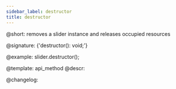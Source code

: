 ```yaml
---
sidebar_label: destructor
title: destructor
---          
```


@short: removes a slider instance and releases occupied resources

@signature: {'destructor(): void;'}

@example:
slider.destructor();


@template: api_method
@descr:





@changelog:


